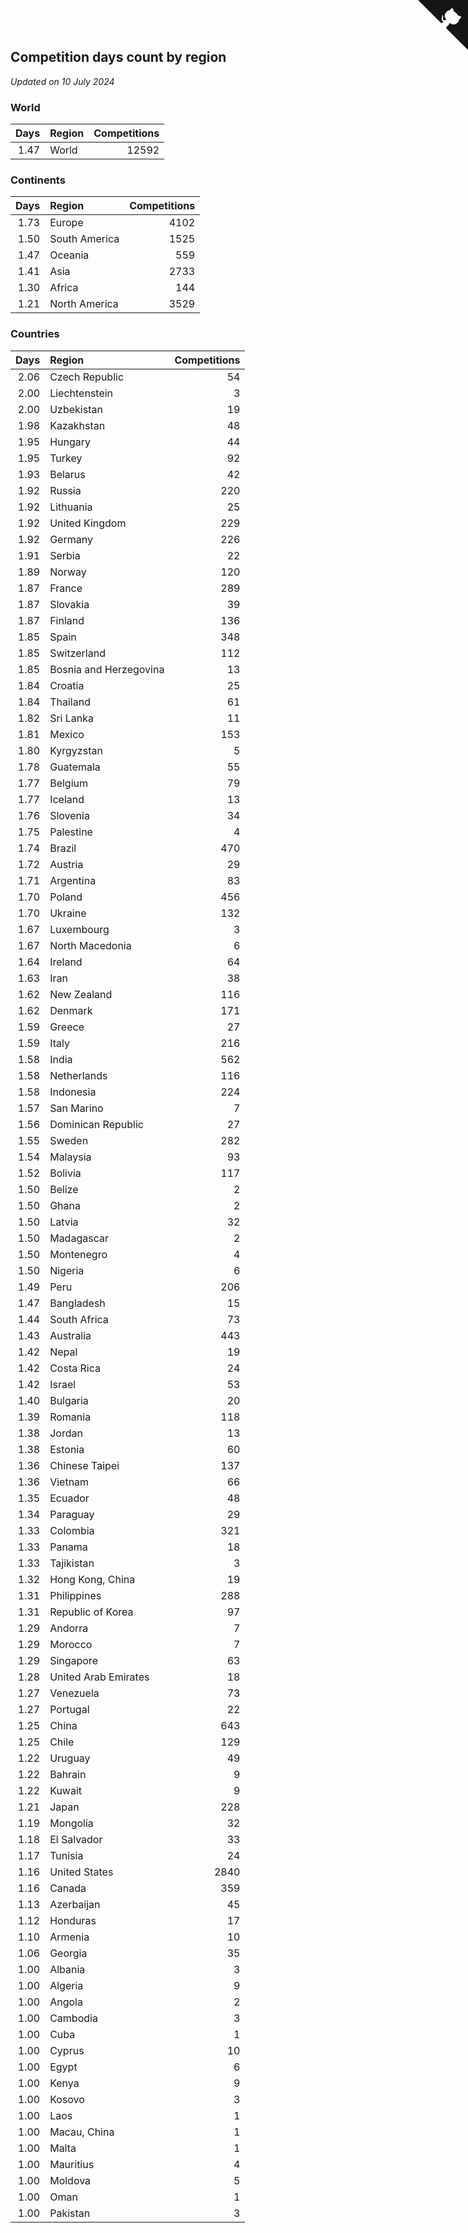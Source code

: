 ## Competition days count by region

*Updated on 10 July 2024*


### World

| Days | Region | Competitions |
| ---: | :--- | ---: |
| 1.47 | World | 12592 |

### Continents

| Days | Region | Competitions |
| ---: | :--- | ---: |
| 1.73 | Europe | 4102 |
| 1.50 | South America | 1525 |
| 1.47 | Oceania | 559 |
| 1.41 | Asia | 2733 |
| 1.30 | Africa | 144 |
| 1.21 | North America | 3529 |

### Countries

| Days | Region | Competitions |
| ---: | :--- | ---: |
| 2.06 | Czech Republic | 54 |
| 2.00 | Liechtenstein | 3 |
| 2.00 | Uzbekistan | 19 |
| 1.98 | Kazakhstan | 48 |
| 1.95 | Hungary | 44 |
| 1.95 | Turkey | 92 |
| 1.93 | Belarus | 42 |
| 1.92 | Russia | 220 |
| 1.92 | Lithuania | 25 |
| 1.92 | United Kingdom | 229 |
| 1.92 | Germany | 226 |
| 1.91 | Serbia | 22 |
| 1.89 | Norway | 120 |
| 1.87 | France | 289 |
| 1.87 | Slovakia | 39 |
| 1.87 | Finland | 136 |
| 1.85 | Spain | 348 |
| 1.85 | Switzerland | 112 |
| 1.85 | Bosnia and Herzegovina | 13 |
| 1.84 | Croatia | 25 |
| 1.84 | Thailand | 61 |
| 1.82 | Sri Lanka | 11 |
| 1.81 | Mexico | 153 |
| 1.80 | Kyrgyzstan | 5 |
| 1.78 | Guatemala | 55 |
| 1.77 | Belgium | 79 |
| 1.77 | Iceland | 13 |
| 1.76 | Slovenia | 34 |
| 1.75 | Palestine | 4 |
| 1.74 | Brazil | 470 |
| 1.72 | Austria | 29 |
| 1.71 | Argentina | 83 |
| 1.70 | Poland | 456 |
| 1.70 | Ukraine | 132 |
| 1.67 | Luxembourg | 3 |
| 1.67 | North Macedonia | 6 |
| 1.64 | Ireland | 64 |
| 1.63 | Iran | 38 |
| 1.62 | New Zealand | 116 |
| 1.62 | Denmark | 171 |
| 1.59 | Greece | 27 |
| 1.59 | Italy | 216 |
| 1.58 | India | 562 |
| 1.58 | Netherlands | 116 |
| 1.58 | Indonesia | 224 |
| 1.57 | San Marino | 7 |
| 1.56 | Dominican Republic | 27 |
| 1.55 | Sweden | 282 |
| 1.54 | Malaysia | 93 |
| 1.52 | Bolivia | 117 |
| 1.50 | Belize | 2 |
| 1.50 | Ghana | 2 |
| 1.50 | Latvia | 32 |
| 1.50 | Madagascar | 2 |
| 1.50 | Montenegro | 4 |
| 1.50 | Nigeria | 6 |
| 1.49 | Peru | 206 |
| 1.47 | Bangladesh | 15 |
| 1.44 | South Africa | 73 |
| 1.43 | Australia | 443 |
| 1.42 | Nepal | 19 |
| 1.42 | Costa Rica | 24 |
| 1.42 | Israel | 53 |
| 1.40 | Bulgaria | 20 |
| 1.39 | Romania | 118 |
| 1.38 | Jordan | 13 |
| 1.38 | Estonia | 60 |
| 1.36 | Chinese Taipei | 137 |
| 1.36 | Vietnam | 66 |
| 1.35 | Ecuador | 48 |
| 1.34 | Paraguay | 29 |
| 1.33 | Colombia | 321 |
| 1.33 | Panama | 18 |
| 1.33 | Tajikistan | 3 |
| 1.32 | Hong Kong, China | 19 |
| 1.31 | Philippines | 288 |
| 1.31 | Republic of Korea | 97 |
| 1.29 | Andorra | 7 |
| 1.29 | Morocco | 7 |
| 1.29 | Singapore | 63 |
| 1.28 | United Arab Emirates | 18 |
| 1.27 | Venezuela | 73 |
| 1.27 | Portugal | 22 |
| 1.25 | China | 643 |
| 1.25 | Chile | 129 |
| 1.22 | Uruguay | 49 |
| 1.22 | Bahrain | 9 |
| 1.22 | Kuwait | 9 |
| 1.21 | Japan | 228 |
| 1.19 | Mongolia | 32 |
| 1.18 | El Salvador | 33 |
| 1.17 | Tunisia | 24 |
| 1.16 | United States | 2840 |
| 1.16 | Canada | 359 |
| 1.13 | Azerbaijan | 45 |
| 1.12 | Honduras | 17 |
| 1.10 | Armenia | 10 |
| 1.06 | Georgia | 35 |
| 1.00 | Albania | 3 |
| 1.00 | Algeria | 9 |
| 1.00 | Angola | 2 |
| 1.00 | Cambodia | 3 |
| 1.00 | Cuba | 1 |
| 1.00 | Cyprus | 10 |
| 1.00 | Egypt | 6 |
| 1.00 | Kenya | 9 |
| 1.00 | Kosovo | 3 |
| 1.00 | Laos | 1 |
| 1.00 | Macau, China | 1 |
| 1.00 | Malta | 1 |
| 1.00 | Mauritius | 4 |
| 1.00 | Moldova | 5 |
| 1.00 | Oman | 1 |
| 1.00 | Pakistan | 3 |


<a href="https://github.com/jonatanklosko/wca_statistics" class="github-corner" aria-label="View source on Github"><svg width="80" height="80" viewBox="0 0 250 250" style="fill:#151513; color:#fff; position: absolute; top: 0; border: 0; right: 0;" aria-hidden="true"><path d="M0,0 L115,115 L130,115 L142,142 L250,250 L250,0 Z"></path><path d="M128.3,109.0 C113.8,99.7 119.0,89.6 119.0,89.6 C122.0,82.7 120.5,78.6 120.5,78.6 C119.2,72.0 123.4,76.3 123.4,76.3 C127.3,80.9 125.5,87.3 125.5,87.3 C122.9,97.6 130.6,101.9 134.4,103.2" fill="currentColor" style="transform-origin: 130px 106px;" class="octo-arm"></path><path d="M115.0,115.0 C114.9,115.1 118.7,116.5 119.8,115.4 L133.7,101.6 C136.9,99.2 139.9,98.4 142.2,98.6 C133.8,88.0 127.5,74.4 143.8,58.0 C148.5,53.4 154.0,51.2 159.7,51.0 C160.3,49.4 163.2,43.6 171.4,40.1 C171.4,40.1 176.1,42.5 178.8,56.2 C183.1,58.6 187.2,61.8 190.9,65.4 C194.5,69.0 197.7,73.2 200.1,77.6 C213.8,80.2 216.3,84.9 216.3,84.9 C212.7,93.1 206.9,96.0 205.4,96.6 C205.1,102.4 203.0,107.8 198.3,112.5 C181.9,128.9 168.3,122.5 157.7,114.1 C157.9,116.9 156.7,120.9 152.7,124.9 L141.0,136.5 C139.8,137.7 141.6,141.9 141.8,141.8 Z" fill="currentColor" class="octo-body"></path></svg></a><style>.github-corner:hover .octo-arm{animation:octocat-wave 560ms ease-in-out}@keyframes octocat-wave{0%,100%{transform:rotate(0)}20%,60%{transform:rotate(-25deg)}40%,80%{transform:rotate(10deg)}}@media (max-width:500px){.github-corner:hover .octo-arm{animation:none}.github-corner .octo-arm{animation:octocat-wave 560ms ease-in-out}}</style>
